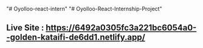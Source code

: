 "# Oyolloo-react-intern" 
"# Oyolloo-React-Internship-Project" 
## Live Site : https://6492a0305fc3a221bc6054a0--golden-kataifi-de6dd1.netlify.app/
